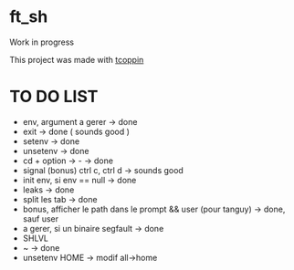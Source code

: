 # ft_sh
Work in progress


This project was made with [tcoppin](http://github.com/tcoppin)
# TO DO LIST

- env, argument a gerer -> done
- exit -> done ( sounds good ) 
- setenv -> done
- unsetenv -> done
- cd + option -> -  -> done
- signal (bonus) ctrl c, ctrl d -> sounds good
- init env, si env == null -> done
- leaks -> done
- split les tab -> done
- bonus, afficher le path dans le prompt && user (pour tanguy) -> done, sauf user
- a gerer, si un binaire segfault -> done
- SHLVL 
- ~ -> done
- unsetenv HOME -> modif all->home